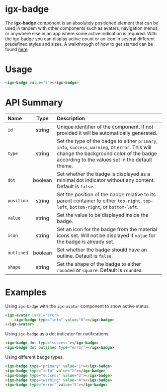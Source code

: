 # igx-badge

The **igx-badge** component is an absolutely positioned element that can be used in tandem with other components such as avatars, navigation menus, or anywhere else in an app where some active indication is required.
With the igx-badge you can display active count or an icon in several different predefined styles and sizes.
A walkthrough of how to get started can be found [here](https://www.infragistics.com/products/ignite-ui-angular/angular/components/badge.html)

# Usage
```html
<igx-badge value="8"></igx-badge>
```

# API Summary
| Name   |      Type      |  Description |
|:----------|:-------------:|:------|
| `id` | string | Unique identifier of the component. If not provided it will be automatically generated.|
| `type` | string | Set the type of the badge to either `primary`, `info`, `success`, `warning`, or `error`. This will change the background color of the badge according to the values set in the default theme. |
| `dot` | boolean | Set whether the badge is displayed as a minimal dot indicator without any content. Default is `false`. |
| `position` | string | Set the position of the badge relative to its parent container to either `top-right`, `top-left`, `bottom-right`, or `bottom-left`. |
| `value` | string | Set the value to be displayed inside the badge. |
| `icon` | string | Set an icon for the badge from the material icons set. Will not be displayed if `value` for the badge is already set. |
| `outlined` | boolean | Set whether the badge should have an outline. Default is `false`. |
| `shape` | string | Set the shape of the badge to either `rounded` or `square`. Default is `rounded`. |

# Examples

Using `igx-badge` with the `igx-avatar` component to show active status.
```html
<igx-avatar [src]="src">
    <igx-badge type="info" value="8"></igx-badge>
</igx-avatar>
```

Using `igx-badge` as a dot indicator for notifications.
```html
<igx-badge dot type="success"></igx-badge>
<igx-badge dot outlined type="error"></igx-badge>
```

Using different badge types.
```html
<igx-badge type="primary" value="1"></igx-badge>
<igx-badge type="info" value="2"></igx-badge>
<igx-badge type="success" value="3"></igx-badge>
<igx-badge type="warning" value="4"></igx-badge>
<igx-badge type="error" value="5"></igx-badge>
```